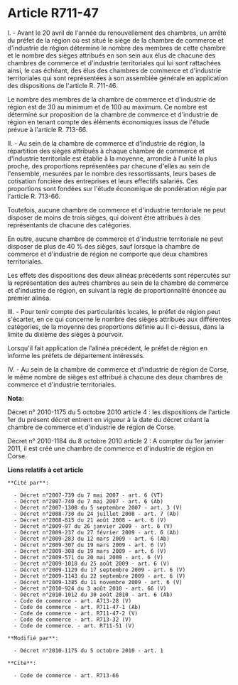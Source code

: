 # Article R711-47

I. - Avant le 20 avril de l'année du renouvellement des chambres, un arrêté du préfet de la région où est situé le siège de
la chambre de commerce et d'industrie de région détermine le nombre des membres de cette chambre et le nombre des sièges
attribués en son sein aux élus de chacune des chambres de commerce et d'industrie territoriales qui lui sont rattachées
ainsi, le cas échéant, des élus des chambres de commerce et d'industrie territoriales qui sont représentées à son assemblée
générale en application des dispositions de l'article R. 711-46.

Le nombre des membres de la chambre de commerce et d'industrie de région est de 30 au minimum et de 100 au maximum. Ce nombre
est déterminé sur proposition de la chambre de commerce et d'industrie de région en tenant compte des éléments économiques
issus de l'étude prévue à l'article R. 713-66.

II. - Au sein de la chambre de commerce et d'industrie de région, la répartition des sièges attribués à chaque chambre de
commerce et d'industrie territoriale est établie à la moyenne, arrondie à l'unité la plus proche, des proportions
représentées par chacune d'elles au sein de l'ensemble, mesurées par le nombre des ressortissants, leurs bases de cotisation
foncière des entreprises et leurs effectifs salariés. Ces proportions sont fondées sur l'étude économique de pondération
régie par l'article R. 713-66.

Toutefois, aucune chambre de commerce et d'industrie territoriale ne peut disposer de moins de trois sièges, qui doivent être
attribués à des représentants de chacune des catégories.

En outre, aucune chambre de commerce et d'industrie territoriale ne peut disposer de plus de 40 % des sièges, sauf lorsque la
chambre de commerce et d'industrie de région ne comporte que deux chambres territoriales.

Les effets des dispositions des deux alinéas précédents sont répercutés sur la représentation des autres chambres au sein de
la chambre de commerce et d'industrie de région, en suivant la règle de proportionnalité énoncée au premier alinéa.

III. - Pour tenir compte des particularités locales, le préfet de région peut s'écarter, en ce qui concerne le nombre des
sièges attribués aux différentes catégories, de la moyenne des proportions définie au II ci-dessus, dans la limite du dixième
des sièges à pourvoir.

Lorsqu'il fait application de l'alinéa précédent, le préfet de région en informe les préfets de département intéressés.

IV. - Au sein de la chambre de commerce et d'industrie de région de Corse, le même nombre de sièges est attribué à chacune
des deux chambres de commerce et d'industrie territoriales.

**Nota:**

Décret n° 2010-1175 du 5 octobre 2010 article 4 : les dispositions de l'article 1er du présent décret entrent en vigueur à la
date du décret créant la chambre de commerce et d'industrie de région de Corse.

Décret n° 2010-1184 du 8 octobre 2010 article 2 : A compter du 1er janvier 2011, il est créé une chambre de commerce et
d'industrie de région en Corse.

**Liens relatifs à cet article**

	**Cité par**:

	  - Décret n°2007-739 du 7 mai 2007 - art. 6 (VT)
	  - Décret n°2007-740 du 7 mai 2007 - art. 6 (Ab)
	  - Décret n°2007-1308 du 5 septembre 2007 - art. 3 (V)
	  - Décret n°2008-730 du 24 juillet 2008 - art. 7 (Ab)
	  - Décret n°2008-815 du 21 août 2008 - art. 6 (V)
	  - Décret n°2009-97 du 26 janvier 2009 - art. 6 (V)
	  - Décret n°2009-237 du 27 février 2009 - art. 6 (Ab)
	  - Décret n°2009-283 du 12 mars 2009 - art. 6 (Ab)
	  - Décret n°2009-307 du 19 mars 2009 - art. 6 (V)
	  - Décret n°2009-308 du 19 mars 2009 - art. 6 (V)
	  - Décret n°2009-571 du 20 mai 2009 - art. 6 (V)
	  - Décret n°2009-1018 du 25 août 2009 - art. 6 (V)
	  - Décret n°2009-1129 du 17 septembre 2009 - art. 6 (V)
	  - Décret n°2009-1143 du 22 septembre 2009 - art. 6 (V)
	  - Décret n°2009-1385 du 11 novembre 2009 - art. 6 (V)
	  - Décret n°2010-924 du 3 août 2010 - art. 66 (V)
	  - Décret n°2010-1012 du 30 août 2010 - art. 6 (Ab)
	  - Code de commerce - art. A713-28 (V)
	  - Code de commerce - art. R711-47-1 (Ab)
	  - Code de commerce - art. R711-47-2 (V)
	  - Code de commerce - art. R713-32 (V)
	  - Code de commerce. - art. R711-51 (V)

	**Modifié par**:

	  - Décret n°2010-1175 du 5 octobre 2010 - art. 1

	**Cite**:

	  - Code de commerce - art. R713-66
